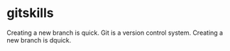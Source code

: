 # gitskills
Creating a new branch is quick.
Git is a version control system.
Creating a new branch is  dquick.